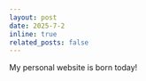 ```yaml
---
layout: post
date: 2025-7-2
inline: true
related_posts: false
---
```


My personal website is born today!
